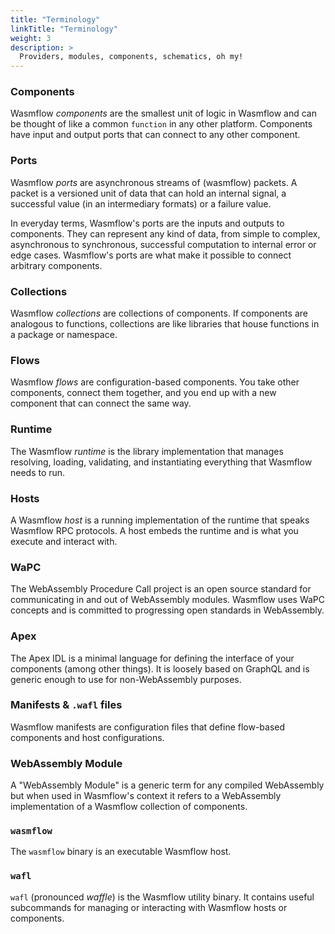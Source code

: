 ```yaml
---
title: "Terminology"
linkTitle: "Terminology"
weight: 3
description: >
  Providers, modules, components, schematics, oh my!
---
```


### Components

Wasmflow _components_ are the smallest unit of logic in Wasmflow and can be thought of like a common `function` in any other platform. Components have input and output ports that can connect to any other component.

### Ports

Wasmflow _ports_ are asynchronous streams of (wasmflow) packets. A packet is a versioned unit of data that can hold an internal signal, a successful value (in an intermediary formats) or a failure value.

In everyday terms, Wasmflow's ports are the inputs and outputs to components. They can represent any kind of data, from simple to complex, asynchronous to synchronous, successful computation to internal error or edge cases. Wasmflow's ports are what make it possible to connect arbitrary components.

### Collections

Wasmflow _collections_ are collections of components. If components are analogous to functions, collections are like libraries that house functions in a package or namespace.

### Flows

Wasmflow _flows_ are configuration-based components. You take other components, connect them together, and you end up with a new component that can connect the same way.

### Runtime

The Wasmflow _runtime_ is the library implementation that manages resolving, loading, validating, and instantiating everything that Wasmflow needs to run.

### Hosts

A Wasmflow _host_ is a running implementation of the runtime that speaks Wasmflow RPC protocols. A host embeds the runtime and is what you execute and interact with.

### WaPC

The WebAssembly Procedure Call project is an open source standard for communicating in and out of WebAssembly modules. Wasmflow uses WaPC concepts and is committed to progressing open standards in WebAssembly.

### Apex

The Apex IDL is a minimal language for defining the interface of your components (among other things). It is loosely based on GraphQL and is generic enough to use for non-WebAssembly purposes.

### Manifests & `.wafl` files

Wasmflow manifests are configuration files that define flow-based components and host configurations.

### WebAssembly Module

A "WebAssembly Module" is a generic term for any compiled WebAssembly but when used in Wasmflow's context it refers to a WebAssembly implementation of a Wasmflow collection of components.

### `wasmflow`

The `wasmflow` binary is an executable Wasmflow host.

### `wafl`

`wafl` (pronounced _waffle_) is the Wasmflow utility binary. It contains useful subcommands for managing or interacting with Wasmflow hosts or components.
